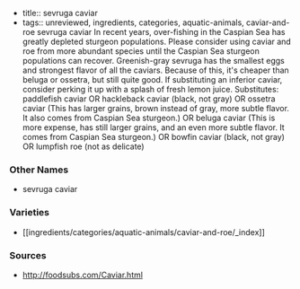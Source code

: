 - title:: sevruga caviar
- tags:: unreviewed, ingredients, categories, aquatic-animals, caviar-and-roe
sevruga caviar In recent years, over-fishing in the Caspian Sea has greatly depleted sturgeon populations. Please consider using caviar and roe from more abundant species until the Caspian Sea sturgeon populations can recover. Greenish-gray sevruga has the smallest eggs and strongest flavor of all the caviars. Because of this, it's cheaper than beluga or ossetra, but still quite good. If substituting an inferior caviar, consider perking it up with a splash of fresh lemon juice. Substitutes: paddlefish caviar OR hackleback caviar (black, not gray) OR ossetra caviar (This has larger grains, brown instead of gray, more subtle flavor. It also comes from Caspian Sea sturgeon.) OR beluga caviar (This is more expense, has still larger grains, and an even more subtle flavor. It comes from Caspian Sea sturgeon.) OR bowfin caviar (black, not gray) OR lumpfish roe (not as delicate)

### Other Names

* sevruga caviar

### Varieties

* [[ingredients/categories/aquatic-animals/caviar-and-roe/_index]]

### Sources
* http://foodsubs.com/Caviar.html
